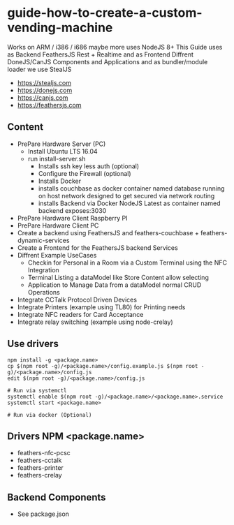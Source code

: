 # guide-how-to-create-a-custom-vending-machine
Works on ARM / i386 / i686 maybe more uses NodeJS 8+
This Guide uses as Backend FeathersJS Rest + Realtime and as Frontend Diffrent DoneJS/CanJS Components and Applications
and as bundler/module loader we use StealJS
- https://stealjs.com
- https://donejs.com
- https://canjs.com
- https://feathersjs.com

## Content
- PrePare Hardware Server (PC)
  - Install Ubuntu LTS 16.04
  - run install-server.sh
    - Installs ssh key less auth (optional)
    - Configure the Firewall (optional)
    - Installs Docker
    - installs couchbase as docker container named database running on host network designed to get secured via network routing
    - installs Backend via Docker NodeJS Latest as container named backend exposes:3030
- PrePare Hardware Client Raspberry PI
- PrePare Hardware Client PC 
- Create a backend using FeathersJS and feathers-couchbase + feathers-dynamic-services
- Create a Frontend for the FeathersJS backend Services
- Diffrent Example UseCases
  - Checkin for Personal in a Room via a Custom Terminal using the NFC Integration
  - Terminal Listing a dataModel like Store Content allow selecting
  - Application to Manage Data from a dataModel normal CRUD Operations
- Integrate CCTalk Protocol Driven Devices
- Integrate Printers (example using TL80) for Printing needs
- Integrate NFC readers for Card Acceptance
- Integrate relay switching (example using node-crelay)



## Use drivers
```
npm install -g <package.name>
cp $(npm root -g)/<package.name>/config.example.js $(npm root -g)/<package.name>/config.js
edit $(npm root -g)/<package.name>/config.js

# Run via systemctl
systemctl enable $(npm root -g)/<package.name>/<package.name>.service
systemctl start <package.name>

# Run via docker (Optional)
```

## Drivers NPM <package.name>
- feathers-nfc-pcsc
- feathers-cctalk
- feathers-printer
- feathers-crelay

## Backend Components
- See package.json

